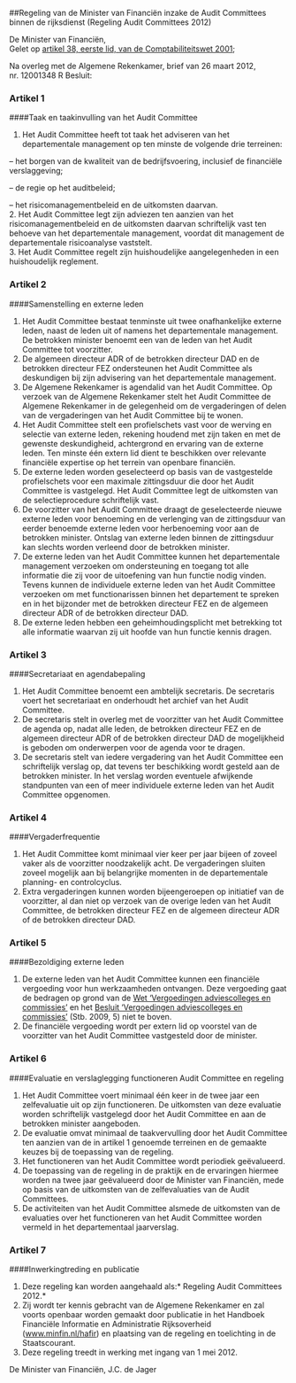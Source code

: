 <meta http-equiv='Content-Type' content='text/html; charset=utf-8' />

##Regeling van de Minister van Financiën inzake de Audit Committees binnen de rijksdienst (Regeling Audit Committees 2012)

De Minister van Financiën,  
Gelet op [artikel 38, eerste lid, van de Comptabiliteitswet 2001](../../../../../../wet/comptabiliteitswet/2001/BWBR0013891/README.md);

Na overleg met de Algemene Rekenkamer, brief van 26 maart 2012, nr. 12001348 R
Besluit:    

### Artikel  1  

####Taak en taakinvulling van het Audit Committee

1.  Het Audit Committee heeft tot taak het adviseren van het departementale management op ten minste de volgende drie terreinen: 

– het borgen van de kwaliteit van de bedrijfsvoering, inclusief de financiële verslaggeving;  

– de regie op het auditbeleid;  

– het risicomanagementbeleid en de uitkomsten daarvan.     
2.  Het Audit Committee legt zijn adviezen ten aanzien van het risicomanagementbeleid en de uitkomsten daarvan schriftelijk vast ten behoeve van het departementale management, voordat dit management de departementale risicoanalyse vaststelt.   
3.  Het Audit Committee regelt zijn huishoudelijke aangelegenheden in een huishoudelijk reglement.  

### Artikel  2  

####Samenstelling en externe leden

1.  Het Audit Committee bestaat tenminste uit twee onafhankelijke externe leden, naast de leden uit of namens het departementale management. De betrokken minister benoemt een van de leden van het Audit Committee tot voorzitter.   
2.  De algemeen directeur ADR of de betrokken directeur DAD en de betrokken directeur FEZ ondersteunen het Audit Committee als deskundigen bij zijn advisering van het departementale management.   
3.  De Algemene Rekenkamer is agendalid van het Audit Committee. Op verzoek van de Algemene Rekenkamer stelt het Audit Committee de Algemene Rekenkamer in de gelegenheid om de vergaderingen of delen van de vergaderingen van het Audit Committee bij te wonen.   
4.  Het Audit Committee stelt een profielschets vast voor de werving en selectie van externe leden, rekening houdend met zijn taken en met de gewenste deskundigheid, achtergrond en ervaring van de externe leden. Ten minste één extern lid dient te beschikken over relevante financiële expertise op het terrein van openbare financiën.   
5.  De externe leden worden geselecteerd op basis van de vastgestelde profielschets voor een maximale zittingsduur die door het Audit Committee is vastgelegd. Het Audit Committee legt de uitkomsten van de selectieprocedure schriftelijk vast.   
6.  De voorzitter van het Audit Committee draagt de geselecteerde nieuwe externe leden voor benoeming en de verlenging van de zittingsduur van eerder benoemde externe leden voor herbenoeming voor aan de betrokken minister. Ontslag van externe leden binnen de zittingsduur kan slechts worden verleend door de betrokken minister.   
7.  De externe leden van het Audit Committee kunnen het departementale management verzoeken om ondersteuning en toegang tot alle informatie die zij voor de uitoefening van hun functie nodig vinden. Tevens kunnen de individuele externe leden van het Audit Committee verzoeken om met functionarissen binnen het departement te spreken en in het bijzonder met de betrokken directeur FEZ en de algemeen directeur ADR of de betrokken directeur DAD.   
8.  De externe leden hebben een geheimhoudingsplicht met betrekking tot alle informatie waarvan zij uit hoofde van hun functie kennis dragen.  

### Artikel  3  

####Secretariaat en agendabepaling

1.  Het Audit Committee benoemt een ambtelijk secretaris. De secretaris voert het secretariaat en onderhoudt het archief van het Audit Committee.   
2.  De secretaris stelt in overleg met de voorzitter van het Audit Committee de agenda op, nadat alle leden, de betrokken directeur FEZ en de algemeen directeur ADR of de betrokken directeur DAD de mogelijkheid is geboden om onderwerpen voor de agenda voor te dragen.   
3.  De secretaris stelt van iedere vergadering van het Audit Committee een schriftelijk verslag op, dat tevens ter beschikking wordt gesteld aan de betrokken minister. In het verslag worden eventuele afwijkende standpunten van een of meer individuele externe leden van het Audit Committee opgenomen.  

### Artikel  4  

####Vergaderfrequentie

1.  Het Audit Committee komt minimaal vier keer per jaar bijeen of zoveel vaker als de voorzitter noodzakelijk acht. De vergaderingen sluiten zoveel mogelijk aan bij belangrijke momenten in de departementale planning- en controlcyclus.   
2.  Extra vergaderingen kunnen worden bijeengeroepen op initiatief van de voorzitter, al dan niet op verzoek van de overige leden van het Audit Committee, de betrokken directeur FEZ en de algemeen directeur ADR of de betrokken directeur DAD.  

### Artikel  5  

####Bezoldiging externe leden

1.  De externe leden van het Audit Committee kunnen een financiële vergoeding voor hun werkzaamheden ontvangen. Deze vergoeding gaat de bedragen op grond van de [Wet ‘Vergoedingen adviescolleges en commissies’](../../../../../../wet/wet/vergoedingen/adviescolleges/en/commissies/BWBR0024775/README.md) en het [Besluit ‘Vergoedingen adviescolleges en commissies’](../../../../../../AMvB/besluit/vergoedingen/adviescolleges/en/commissies/BWBR0025279/README.md) (Stb. 2009, 5) niet te boven.   
2.  De financiële vergoeding wordt per extern lid op voorstel van de voorzitter van het Audit Committee vastgesteld door de minister.  

### Artikel  6  

####Evaluatie en verslaglegging functioneren Audit Committee en regeling

1.  Het Audit Committee voert minimaal één keer in de twee jaar een zelfevaluatie uit op zijn functioneren. De uitkomsten van deze evaluatie worden schriftelijk vastgelegd door het Audit Committee en aan de betrokken minister aangeboden.   
2.  De evaluatie omvat minimaal de taakvervulling door het Audit Committee ten aanzien van de in artikel 1 genoemde terreinen en de gemaakte keuzes bij de toepassing van de regeling.   
3.  Het functioneren van het Audit Committee wordt periodiek geëvalueerd.   
4.  De toepassing van de regeling in de praktijk en de ervaringen hiermee worden na twee jaar geëvalueerd door de Minister van Financiën, mede op basis van de uitkomsten van de zelfevaluaties van de Audit Committees.   
5.  De activiteiten van het Audit Committee alsmede de uitkomsten van de evaluaties over het functioneren van het Audit Committee worden vermeld in het departementaal jaarverslag.  

### Artikel  7  

####Inwerkingtreding en publicatie

1.  Deze regeling kan worden aangehaald als:* Regeling Audit Committees 2012.*    
2.  Zij wordt ter kennis gebracht van de Algemene Rekenkamer en zal voorts openbaar worden gemaakt door publicatie in het Handboek Financiële Informatie en Administratie Rijksoverheid (www.minfin.nl/hafir) en plaatsing van de regeling en toelichting in de Staatscourant.   
3.  Deze regeling treedt in werking met ingang van 1 mei 2012.  

De 
Minister van Financiën, 
J.C. de Jager     
